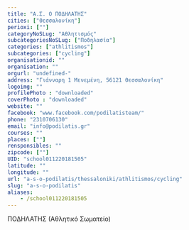 ```yaml
---
title: "Α.Σ. Ο ΠΟΔΗΛΑΤΗΣ"
cities: ["Θεσσαλονίκη"]
perioxi: [""]
categoryNoSLug: "Αθλητισμός"
subcategoriesNoSLug: ["Ποδηλασία"]
categories: ["athlitismos"]
subcategories: ["cycling"]
organisationid: ""
organisation: ""
orgurl: "undefined-"
address: "Γιάνναρη 1 Μενεμένη, 56121 Θεσσαλονίκη"
logoimg: ""
profilePhoto : "downloaded"
coverPhoto : "downloaded"
website: ""
facebook: "www.facebook.com/podilatisteam/"
phone: "2310706130"
email: "info@podilatis.gr"
courses: ""
places: [""]
rensponsibles: ""
zipcode: [""]
UID: "school011220181505"
latitude: ""
longitude: ""
url: "a-s-o-podilatis/thessaloniki/athlitismos/cycling"
slug: "a-s-o-podilatis"
aliases:
    - /school011220181505
---
```



ΠΟΔΗΛΑΤΗΣ (Αθλητικό Σωματείο)

